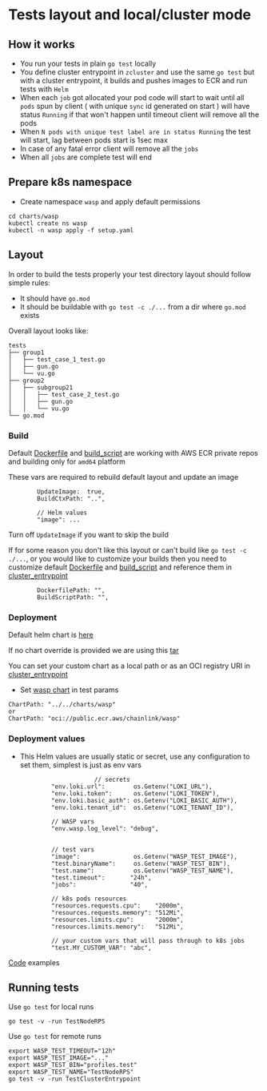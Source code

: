 # Tests layout and local/cluster mode

## How it works
- You run your tests in plain `go test` locally
- You define cluster entrypoint in `zcluster` and use the same `go test` but with a cluster entrypoint, it builds and pushes images to ECR and run tests with `Helm`
- When each `job` got allocated your pod code will start to wait until all `pods` spun by client ( with unique `sync` id generated on start ) will have status `Running` if that won't happen until timeout client will remove all the pods
- When `N pods with unique test label are in status Running` the test will start, lag between pods start is 1sec max
- In case of any fatal error client will remove all the `jobs`
- When all `jobs` are complete test will end

## Prepare k8s namespace
- Create namespace `wasp` and apply default permissions
```
cd charts/wasp
kubectl create ns wasp
kubectl -n wasp apply -f setup.yaml
```

## Layout
In order to build the tests properly your test directory layout should follow simple rules:
- It should have `go.mod`
- It should be buildable with `go test -c ./...` from a dir where `go.mod` exists

Overall layout looks like:
```
tests
├── group1
│   ├── test_case_1_test.go
│   ├── gun.go
│   └── vu.go
├── group2
│   ├── subgroup21
│   │   ├── test_case_2_test.go
│   │   ├── gun.go
│   │   └── vu.go
└── go.mod
```

### Build

Default [Dockerfile](../Dockerfile) and [build_script](../build_test_image.sh) are working with AWS ECR private repos and building only for `amd64` platform

These vars are required to rebuild default layout and update an image
```
		UpdateImage:  true,
		BuildCtxPath: "..",
		
		// Helm values
		"image": ...
```
Turn off `UpdateImage` if you want to skip the build

If for some reason you don't like this layout or can't build like `go test -c ./...`, or you would like to customize your builds then you need to customize default [Dockerfile](../Dockerfile) and [build_script](../build_test_image.sh) and reference them in [cluster_entrypoint](zcluster/cluster_test.go)
```
		DockerfilePath: "",
		BuildScriptPath: "",
```

### Deployment

Default helm chart is [here](../charts/wasp)

If no chart override is provided we are using this [tar](../charts/wasp/wasp-0.1.8.tgz)

You can set your custom chart as a local path or as an OCI registry URI in [cluster_entrypoint](zcluster/cluster_test.go)
- Set [wasp chart](../charts/wasp) in test params
```
ChartPath: "../../charts/wasp"
or 
ChartPath: "oci://public.ecr.aws/chainlink/wasp"
```

### Deployment values
- This Helm values are usually static or secret, use any configuration to set them, simplest is just as env vars
```
                        // secrets
			"env.loki.url":        os.Getenv("LOKI_URL"),
			"env.loki.token":      os.Getenv("LOKI_TOKEN"),
			"env.loki.basic_auth": os.Getenv("LOKI_BASIC_AUTH"),
			"env.loki.tenant_id":  os.Getenv("LOKI_TENANT_ID"),
			
			// WASP vars
			"env.wasp.log_level": "debug",

			
			// test vars
			"image":               os.Getenv("WASP_TEST_IMAGE"),
			"test.binaryName":     os.Getenv("WASP_TEST_BIN"),
			"test.name":           os.Getenv("WASP_TEST_NAME"),
			"test.timeout":       "24h",
			"jobs":               "40",
			
			// k8s pods resources
			"resources.requests.cpu":    "2000m",
			"resources.requests.memory": "512Mi",
			"resources.limits.cpu":      "2000m",
			"resources.limits.memory":   "512Mi",
			
			// your custom vars that will pass through to k8s jobs
			"test.MY_CUSTOM_VAR": "abc",
```
[Code](zcluster) examples

## Running tests

Use `go test` for local runs
```
go test -v -run TestNodeRPS
```

Use `go test` for remote runs
```
export WASP_TEST_TIMEOUT="12h"
export WASP_TEST_IMAGE="..."
export WASP_TEST_BIN="profiles.test"
export WASP_TEST_NAME="TestNodeRPS"
go test -v -run TestClusterEntrypoint
```